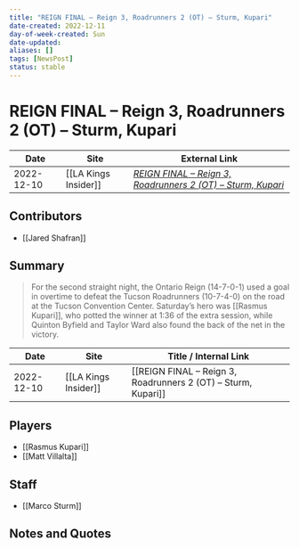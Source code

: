 ```yaml
---
title: "REIGN FINAL – Reign 3, Roadrunners 2 (OT) – Sturm, Kupari"
date-created: 2022-12-11
day-of-week-created: Sun
date-updated: 
aliases: []
tags: [NewsPost]
status: stable
---
```


# REIGN FINAL – Reign 3, Roadrunners 2 (OT) – Sturm, Kupari

| Date       | Site                 | External Link                                                                                                                                           |
| ---------- | -------------------- | ------------------------------------------------------------------------------------------------------------------------------------------------------- |
| 2022-12-10 | [[LA Kings Insider]] | [*REIGN FINAL – Reign 3, Roadrunners 2 (OT) – Sturm, Kupari*](https://lakingsinsider.com/2022/12/10/reign-final-reign-3-roadrunners-2-ot-sturm-kupari/) |

## Contributors
- [[Jared Shafran]]

## Summary
> For the second straight night, the Ontario Reign (14-7-0-1) used a goal in overtime to defeat the Tucson Roadrunners (10-7-4-0) on the road at the Tucson Convention Center. Saturday’s hero was [[Rasmus Kupari]], who potted the winner at 1:36 of the extra session, while Quinton Byfield and Taylor Ward also found the back of the net in the victory.

| Date       | Site                 | Title / Internal Link                                         |
| ---------- | -------------------- | ------------------------------------------------------------- |
| 2022-12-10 | [[LA Kings Insider]] | [[REIGN FINAL – Reign 3, Roadrunners 2 (OT) – Sturm, Kupari]] |

## Players
- [[Rasmus Kupari]]
- [[Matt Villalta]]

## Staff
- [[Marco Sturm]]

## Notes and Quotes
> 

